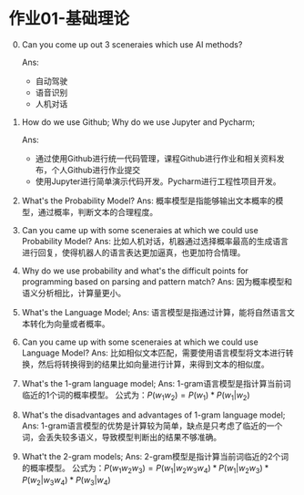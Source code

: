 # 作业01-基础理论

0. Can you come up out 3 sceneraies which use AI methods?

    Ans: 
   - 自动驾驶
   - 语音识别
   - 人机对话

1. How do we use Github; Why do we use Jupyter and Pycharm;

    Ans:

   - 通过使用Github进行统一代码管理，课程Github进行作业和相关资料发布，个人Github进行作业提交
   - 使用Jupyter进行简单演示代码开发。Pycharm进行工程性项目开发。

2. What's the Probability Model?
    Ans: 概率模型是指能够输出文本概率的模型，通过概率，判断文本的合理程度。

3. Can you came up with some sceneraies at which we could use Probability Model?
    Ans: 比如人机对话，机器通过选择概率最高的生成语言进行回复，使得机器人的语言表达更加逼真，也更加符合情理。

4. Why do we use probability and what's the difficult points for programming based on parsing and pattern match?
    Ans: 因为概率模型和语义分析相比，计算量更小。

5. What's the Language Model;
    Ans: 语言模型是指通过计算，能将自然语言文本转化为向量或者概率。

6. Can you came up with some sceneraies at which we could use Language Model?
    Ans: 比如相似文本匹配，需要使用语言模型将文本进行转换，然后将转换得到的结果比如向量进行计算，来得到文本的相似度。

7. What's the 1-gram language model;
    Ans: 1-gram语言模型是指计算当前词临近的1个词的概率模型。
    公式为：$P(w_1w_2)=P(w_1)*P(w_1|w_2)$

8. What's the disadvantages and advantages of 1-gram language model;
    Ans: 1-gram语言模型的优势是计算较为简单，缺点是只考虑了临近的一个词，会丢失较多语义，导致模型判断出的结果不够准确。

9. What't the 2-gram models;
    Ans: 2-gram模型是指计算当前词临近的2个词的概率模型。
    公式为：$P(w_1w_2w_3)=P(w_1|w_2w_3w_4)*P(w_1|w_2w_3)*P(w_2|w_3w_4)*P(w_3|w_4)$
